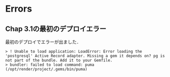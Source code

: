 # Errors
## Chap 3.1の最初のデプロイエラー
最初のデプロイでエラーが出ました．

```
> ! Unable to load application: LoadError: Error loading the 'postgresql' Active Record adapter. Missing a gem it depends on? pg is not part of the bundle. Add it to your Gemfile.
> bundler: failed to load command: puma (/opt/render/project/.gems/bin/puma)
```
